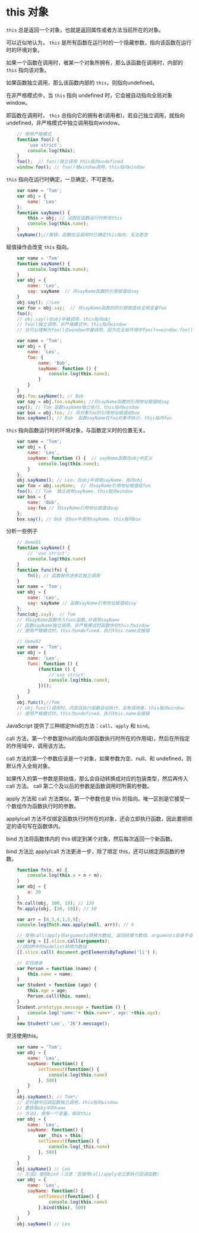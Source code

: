 # this 对象

`this` 总是返回一个对象，也就是返回属性或者方法当前所在的对象。

可以近似地认为， `this` 是所有函数在运行时的一个隐藏参数，指向该函数在运行时的环境对象。

如果一个函数在调用时，被某一个对象所拥有，那么该函数在调用时，内部的 `this` 指向该对象。

如果函数独立调用，那么该函数内部的 `this`，则指向undefined。

在非严格模式中，当 `this` 指向 undefined 时，它会被自动指向全局对象 window。

即函数在调用时， `this` 总指向它的拥有者(调用者)，若自己独立调用，就指向undefined，非严格模式中独立调用指向window。

```js
    // 使用严格模式
    function foo() {
        'use strict';
        console.log(this);
    }
    foo();  // foo()独立调用 this指向undefined
    window.foo(); // foo()被window调用，this指向window
```

`this` 指向在运行时确定，一旦确定，不可更改。

```js
    var name = 'Tom';
    var obj = {
        name: 'Leo'
    };
    function sayName() {
        this = obj; // 试图在函数运行时修改this
        console.log(this.name);
    }
    sayName();//报错，函数在运调用时已确定this指向，无法更改
```

赋值操作会改变 `this` 指向。

```js
    var name = 'Tom'
    function sayName() {
        console.log(this.name);
    }
    var obj = {
        name: 'Leo',
        say: sayName  // 将sayName函数的引用赋值给say
    }
    obj.say(); //Leo
    var foo = obj.say;  // 将sayName函数的的引用赋值给全局变量foo
    foo();
    // obj.say()在obj中被调用，this指向obj
    // foo()独立调用，非严格模式中，this指向window
    // 也可以理解为foo()在window中被调用，因为在全局环境中foo()==window.foo()

    var name = 'Tom';
    var obj = {
        name: 'Leo',
        foo: {
            name: 'Bob',
            sayName: function () {
                console.log(this.name);
            }
        }
    }
    obj.foo.sayName(); // Bob
    var say = obj.foo.sayName; //将sayName函数的引用地址赋值给say
    say(); // Tom 函数sayName独立执行，this指向window
    var box = obj.foo; // 将对象foo的引用地址赋值给box
    box.sayName(); // Bob  函数sayName在foo对象中执行，this指向foo
```

`this` 指向函数运行时的环境对象，与函数定义时的位置无关。

```js
    var name = 'Tom';
    var obj = {
        name: 'Leo',
        sayName: function () {  // sayName函数在obj中定义
            console.log(this.name);
        }
    };
    obj.sayName(); // Leo，在obj中调用sayName，指向obj
    var foo = obj.sayName;  // 将sayName引用地址赋值给foo
    foo(); // Tom  独立调用sayName，this指向window
    var box = {
        name: 'Bob',
        say:foo // 将sayName引用地址赋值给say
    };
    box.say(); // Bob 在box中调用sayName，this指向box
```

分析一些例子

```js
    // demo01
    function sayName() {
        // 'use strict';
        console.log(this.name)
    }
    function func(fn) {
        fn(); // 函数被传进来后独立调用
    }
    var name = 'Tom';
    var obj = {
        name: 'Leo',
        say: sayName // 函数sayName引用地址赋值给say
    };
    func(obj.say);  // Tom
    // 将sayName函数传入func函数,并调用sayName
    // 函数sayName独立调用，非严格模式时函数中的this为window
    // 使用严格模式时，this为undefined，执行this.name会报错

    // demo02
    var name = 'Tom';
    var obj = {
        name: 'Leo',
        func: function () {
            (function () {
                //'use strict'
                console.log(this.name);
            })();
        }
    }
    obj.func();//Tom
    // obj.func()调用时，内部自执行函数自动执行，没有调用者，this指向window
    // 使用严格模式时，this为undefined，执行this.name会报错
```

JavaScript 提供了三种绑定this的方法：`call`、`apply` 和 `bind`。

call 方法，第一个参数是this的指向(即函数执行时所在的作用域)，然后在所指定的作用域中，调用该方法。

call 方法的第一个参数应该是一个对象，如果参数为空、null、和 undefined，则默认传入全局对象。

如果传入的第一参数是原始值，那么会自动转换成对应的包装类型，然后再传入 call 方法。
call 第二个及以后的参数是函数调用时所需的参数。

apply 方法和 call 方法类似，第一个参数也是 this 的指向。唯一区别是它接受一个数组作为函数执行时的参数。

apply/call 方法不仅绑定函数执行时所在的对象，还会立即执行函数，因此要把绑定的语句写在函数体内。

bind 方法将函数体内的 this 绑定到某个对象，然后每次返回一个新函数。

bind 方法比 apply/call 方法更进一步，除了绑定 this，还可以绑定原函数的参数。

```js
    function fn(n, m) {
        console.log(this.a + n + m);
    }
    var obj = {
        a: 20
    }
    fn.call(obj, 100, 10); // 130
    fn.apply(obj, [20, 10]); // 50

    var arr = [8,3,4,1,5,9];
    console.log(Math.max.apply(null, arr)); // 9

    // 使用call/apply将arguments转换为数组, 返回结果为数组，arguments自身不会改变
    var arg = [].slice.call(arguments);
    //将DOM中的nodelist转换为数组
    [].slice.call( document.getElementsByTagName('li') );

    // 实现继承
    var Person = function (name) {
        this.name = name;
    }
    var Student = function (age) {
        this.age = age;
        Person.call(this, name);
    }
    Student.prototype.message = function () {
        console.log('name:'+ this.name+', age:'+this.age);
    }
    new Student('Leo', '26').message();
```

灵活使用this。

```js
    var name = 'Tom';
    var obj = {
        name: 'Leo',
        sayName: function() {
            setTimeout(function() {
                console.log(this.name)
            }, 500)
        }
    }
    obj.sayName(); // Tom*/
    // 定时器中回调函数独立调用，this指向window
    // 要获取obj中的name
    // 方法1，使用一个变量，保存this
    var obj = {
        name: 'Leo',
        sayName: function() {
            var _this = this;
            setTimeout(function() {
                console.log(_this.name)
            }, 500)
        }
    }
    obj.sayName() // Leo
    // 方法2 使用bind (注意：若使用call/apply会立即执行回调函数)
    var obj = {
        name: 'Leo',
        sayName: function() {
            setTimeout(function() {
                console.log(this.name)
            }.bind(this), 500)
        }
    }
    obj.sayName() // Leo
```